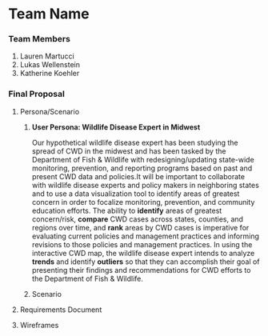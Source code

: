 # Team Name

### Team Members
1. Lauren Martucci
2. Lukas Wellenstein
3. Katherine Koehler

### Final Proposal
1. Persona/Scenario
    1. **User Persona: Wildlife Disease Expert in Midwest**

        Our hypothetical wildlife disease expert has been studying the spread of CWD in the midwest and has been tasked by the Department of Fish & Wildlife with redesigning/updating state-wide monitoring, prevention, and reporting programs based on past and present CWD data and policies.It will be important to collaborate with wildlife disease experts and policy makers in neighboring states and to use a data visualization tool to identify areas of greatest concern in order to focalize monitoring, prevention, and community education efforts. The ability to **identify** areas of greatest concern/risk, **compare** CWD cases across states, counties, and regions over time, and **rank** areas by CWD cases is imperative for evaluating current policies and management practices and informing revisions to those policies and management practices. In using the interactive CWD map, the wildlife disease expert intends to analyze **trends** and identify **outliers** so that they can accomplish their goal of presenting their findings and recommendations for CWD efforts to the Department of Fish & Wildlife.
    2. Scenario
2. Requirements Document

3. Wireframes






